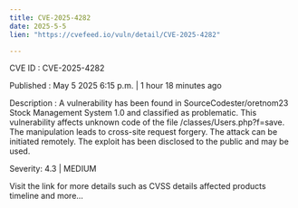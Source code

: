 ```yaml
---
title: CVE-2025-4282
date: 2025-5-5
lien: "https://cvefeed.io/vuln/detail/CVE-2025-4282"

---
```


CVE ID : CVE-2025-4282

Published :  May 5
2025
6:15 p.m. | 1 hour
18 minutes ago

Description : A vulnerability has been found in SourceCodester/oretnom23 Stock Management System 1.0 and classified as problematic. This vulnerability affects unknown code of the file /classes/Users.php?f=save. The manipulation leads to cross-site request forgery. The attack can be initiated remotely. The exploit has been disclosed to the public and may be used.

Severity: 4.3 | MEDIUM

Visit the link for more details
such as CVSS details
affected products
timeline
and more...

